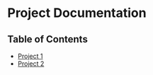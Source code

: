 # Project Documentation

## Table of Contents

* [Project 1](project1/index)
* [Project 2](project2)
